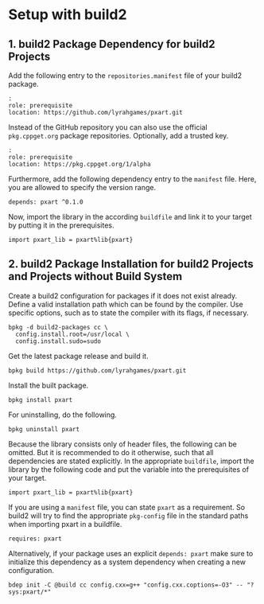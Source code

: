 # Setup with build2
## 1. build2 Package Dependency for build2 Projects

Add the following entry to the `repositories.manifest` file of your build2 package.

    :
    role: prerequisite
    location: https://github.com/lyrahgames/pxart.git

Instead of the GitHub repository you can also use the official `pkg.cppget.org` package repositories.
Optionally, add a trusted key.

    :
    role: prerequisite
    location: https://pkg.cppget.org/1/alpha

Furthermore, add the following dependency entry to the `manifest` file.
Here, you are allowed to specify the version range.

    depends: pxart ^0.1.0

Now, import the library in the according `buildfile` and link it to your target by putting it in the prerequisites.

    import pxart_lib = pxart%lib{pxart}

## 2. build2 Package Installation for build2 Projects and Projects without Build System

Create a build2 configuration for packages if it does not exist already.
Define a valid installation path which can be found by the compiler.
Use specific options, such as to state the compiler with its flags, if necessary.

    bpkg -d build2-packages cc \
      config.install.root=/usr/local \
      config.install.sudo=sudo

Get the latest package release and build it.

    bpkg build https://github.com/lyrahgames/pxart.git

Install the built package.

    bpkg install pxart

For uninstalling, do the following.

    bpkg uninstall pxart

Because the library consists only of header files, the following can be omitted.
But it is recommended to do it otherwise, such that all dependencies are stated explicitly.
In the appropriate `buildfile`, import the library by the following code and put the variable into the prerequisites of your target.

    import pxart_lib = pxart%lib{pxart}

If you are using a `manifest` file, you can state `pxart` as a requirement.
So build2 will try to find the appropriate `pkg-config` file in the standard paths when importing pxart in a buildfile.

    requires: pxart

Alternatively, if your package uses an explicit `depends: pxart` make sure to initialize this dependency as a system dependency when creating a new configuration.

    bdep init -C @build cc config.cxx=g++ "config.cxx.coptions=-O3" -- "?sys:pxart/*"
